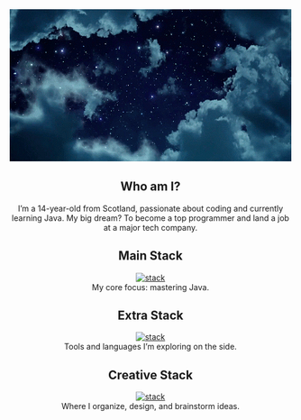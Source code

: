 <div align="center">

<a href="https://github.com/sxmdnn">
  <img src="https://github.com/sxmdnn/sxmdnn/blob/main/sky.gif" alt="Header"/>
</a>

## Who am I?
I’m a 14-year-old from Scotland, passionate about coding and currently learning Java. My big dream? To become a top programmer and land a job at a major tech company.

## Main Stack  
[![stack](https://skillicons.dev/icons?i=java)](https://skillicons.dev)  
My core focus: mastering Java.

## Extra Stack  
[![stack](https://skillicons.dev/icons?i=github,linux,git,html,css,javascript)](https://skillicons.dev)  
Tools and languages I’m exploring on the side.

## Creative Stack  
[![stack](https://skillicons.dev/icons?i=figma,notion,obsidian)](https://skillicons.dev)  
Where I organize, design, and brainstorm ideas.
